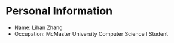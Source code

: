 # Personal Information
- Name: Lihan Zhang
- Occupation: McMaster University Computer Science I Student
